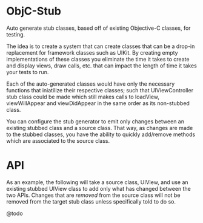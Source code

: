 # ObjC-Stub

Auto generate stub classes, based off of existing Objective-C classes, for testing.

The idea is to create a system that can create classes that can be a drop-in replacement for framework classes such as UIKit. By creating empty implementations of these classes you eliminate the time it takes to create and display views, draw calls, etc. that can impact the length of time it takes your tests to run.

Each of the auto-generated classes would have only the necessary functions that iniatilize their respective classes; such that UIViewController stub class could be made which still makes calls to loadView, viewWillAppear and viewDidAppear in the same order as its non-stubbed class.

You can configure the stub generator to emit only changes between an existing stubbed class and a source class. That way, as changes are made to the stubbed classes, you have the ability to quickly add/remove methods which are associated to the source class.

# API

As an example, the following will take a source class, UIView, and use an existing stubbed UIView class to add only what has changed between the two APIs. Changes that are _removed_ from the source class will not be removed from the target stub class unless specifically told to do so.

@todo
